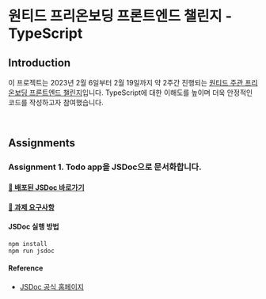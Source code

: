 # 원티드 프리온보딩 프론트엔드 챌린지 - TypeScript

## Introduction

이 프로젝트는 2023년 2월 6일부터 2월 19일까지 약 2주간 진행되는 [원티드 주관 프리온보딩 프론트엔드 챌린지](https://www.wanted.co.kr/events/pre_challenge_fe_6)입니다.
TypeScript에 대한 이해도를 높이며 더욱 안정적인 코드를 작성하고자 참여했습니다.

<br>

## Assignments

### Assignment 1. Todo app을 JSDoc으로 문서화합니다.

#### [🔗 배포된 JSDoc 바로가기](https://jaypedia.github.io/wanted-pre-onboarding-challenge-fe-2/index.html)

#### [📄 과제 요구사항](https://github.com/jaypedia/wanted-pre-onboarding-challenge-fe-2/issues/1)

#### JSDoc 실행 방법

```
npm install
npm run jsdoc
```

#### Reference

- [JSDoc 공식 홈페이지](https://jsdoc.app/)
